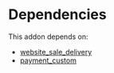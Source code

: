 # Dependencies

This addon depends on:

- [website_sale_delivery](https://github.com/bringout/oca-ocb-sale)
- [payment_custom](../../odoo-bringout-oca-ocb-payment_custom)

